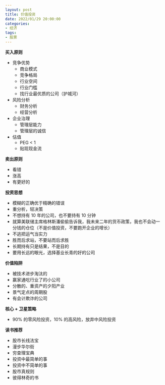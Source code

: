 ```yaml
---
layout: post
title: 价值投资
date: 2022/01/29 20:00:00
categories:
- 经济
tags:
- 股票
---
```


**买入原则**

- 竞争优势
	- 商业模式
	- 竞争格局
	- 行业空间
	- 行业门槛
	- 找行业最优质的公司（护城河）
- 风险分析
	- 财务分析
	- 经营分析
- 企业治理
	- 管理层能力
	- 管理层的诚信
- 估值
	- PEG < 1
	- 贴现现金流

**卖出原则**

- 看错
- 涨高
- 有更好的

**投资思想**

- 模糊的正确优于精确的错误
- 重分析，轻决策
- 不想持有 10 年的公司，也不要持有 10 分钟
- 就算美联储主席格林斯潘偷偷告诉我，我未来二年的货币政策，我也不会动一分钱的仓位（不是价值投资，不要跑开企业的增长）
- 不逃把运气当实力
- 胜而后求站，不要站而后求胜
- 长期持有只是结果，不是目的
- 要用长远的眼光，选择基业长青的好的公司

**价值陷阱**

- 被技术进步淘汰的
- 赢家通吃行业了的小公司
- 分散的、重资产的夕阳产业
- 景气定点的周期股
- 有会计欺诈的公司

**核心 + 卫星策略**

- 90% 的零风险投资，10% 的高风险，放弃中风险投资

**读书推荐**

- 股市长线法宝
- 漫步华尔街
- 穷查理宝典
- 投资中最简单的事
- 投资中不简单的事
- 股市真规则
- 彼得林奇的书
